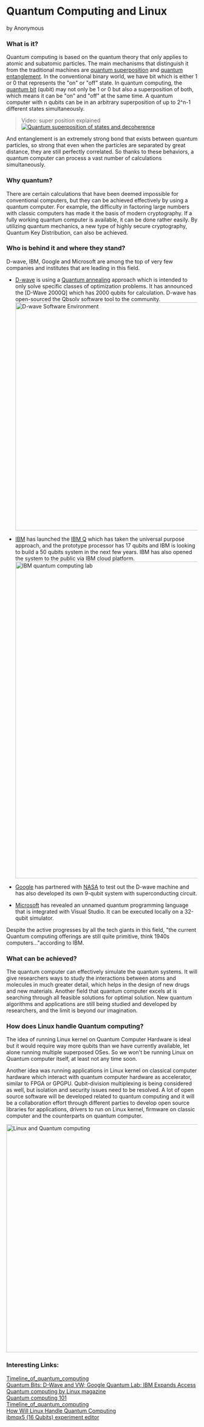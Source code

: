 # Quantum Computing and Linux
by Anonymous

### What is it?

Quantum computing is based on the quantum theory that only applies to atomic and subatomic particles. The main mechanisms that distinguish it from the traditional machines are [quantum superposition] and [quantum entanglement]. In the conventional binary world, we have bit which is either 1 or 0 that represents the "on" or "off" state. In quantum computing, the [quantum bit] (qubit) may not only be 1 or 0 but also a superposition of both, which means it can be "on" and "off" at the same time. A quantum computer with n qubits can be in an arbitrary superposition of up to 2^n-1 different states simultaneously.

> Video: super position explained
[![Quantum superposition of states and decoherence](https://upload.wikimedia.org/wikipedia/commons/thumb/8/8b/Quantum_superposition_of_states_and_decoherence.ogv/330px--Quantum_superposition_of_states_and_decoherence.ogv.jpg)](https://upload.wikimedia.org/wikipedia/commons/8/8b/Quantum_superposition_of_states_and_decoherence.ogv)

And entanglement is an extremely strong bond that exists between quantum particles, so strong that even when the particles are separated by great distance, they are still perfectly correlated. So thanks to these behaviors, a quantum computer can process a vast number of calculations simultaneously. 

### Why quantum?

There are certain calculations that have been deemed impossible for conventional computers, but they can be achieved effectively by using a quantum computer. For example, the difficulty in factoring large numbers with classic computers has made it the basis of modern cryptography. If a fully working quantum computer is available, it can be done rather easily. By utilizing quantum mechanics, a new type of highly secure cryptography, Quantum Key Distribution, can also be achieved.

### Who is behind it and where they stand?

D-wave, IBM, Google and Microsoft are among the top of very few companies and institutes that are leading in this field. 

 - [D-wave] is using a [Quantum annealing] approach which is intended to only solve specific classes of optimization problems. It has announced the [D-Wave 2000Q] which has 2000 qubits for calculation. D-wave has open-sourced the Qbsolv software tool to the community.
[<img alt="D-wave Software Environment" src="https://www.dwavesys.com/sites/default/files/sw%20arch%202000q.png" width=600/>](https://www.dwavesys.com/software)

 - [IBM] has launched the [IBM Q] which has taken the universal purpose approach, and the prototype processor has 17 qubits and IBM is looking to build a 50 qubits system in the next few years. IBM has also opened the system to the public via IBM cloud platform.
 [<img alt="IBM quantum computing lab" src="https://qzprod.files.wordpress.com/2017/03/ibm-q-new-quantum-computing-business.jpg" width=833/>](https://www.research.ibm.com/ibm-q/)
 
 - [Google] has partnered with [NASA] to test out the D-wave machine and has also developed its own 9-qubit system with superconducting circuit. 
 
 - [Microsoft] has revealed an unnamed quantum programming language that is integrated with Visual Studio. It can be executed locally on a 32-qubit simulator.
 
 Despite the active progresses by all the tech giants in this field, "the current Quantum computing offerings are still quite primitive, think 1940s computers..."according to IBM.

### What can be achieved?

The quantum computer can effectively simulate the quantum systems. It will give researchers ways to study the interactions between atoms and molecules in much greater detail, which helps in the design of new drugs and new materials. Another field that quantum computer excels at is searching through all feasible solutions for optimal solution. New quantum algorithms and applications are still being studied and developed by researchers, and the limit is beyond our imagination.


### How does Linux handle Quantum computing?

The idea of running Linux kernel on Quantum Computer Hardware is ideal but it would require way more qubits than we have currently available, let alone running multiple superposed OSes. So we won't be running Linux on Quantum computer itself, at least not any time soon.

Another idea was running applications in Linux kernel on classical computer hardware which interact with quantum computer hardware as accelerator, similar to FPGA or GPGPU. Qubit-division multiplexing is being considered as well, but isolation and security issues need to be resolved. A lot of open source software will be developed related to quantum computing and it will be a collaboration effort through different parties to develop open source libraries for applications, drivers to run on Linux kernel, firmware on classic computer and the counterparts on quantum computer.

[<img alt="Linux and Quantum computing" src="https://pbs.twimg.com/media/DKnSSEQVAAAdmWw.jpg" width=600/>](https://www.research.ibm.com/ibm-q/)
 

### Interesting Links: 

[Timeline_of_quantum_computing](https://en.wikipedia.org/wiki/Timeline_of_quantum_computing)  
[Quantum Bits: D-Wave and VW; Google Quantum Lab; IBM Expands Access](https://www.hpcwire.com/2017/03/21/quantum-bits-d-wave-vw-google-quantum-lab-ibm-expands-access/)  
[Quantum computing by Linux magazine](http://www.linux-magazine.com/Online/Features/Quantum-Computing)  
[Quantum computing 101](https://uwaterloo.ca/institute-for-quantum-computing/quantum-computing-101)  
[Timeline_of_quantum_computing](https://en.wikipedia.org/wiki/Timeline_of_quantum_computing)  
[How Will Linux Handle Quantum Computing](http://www.linuxplumbersconf.org/2017/ocw//system/presentations/4704/original/QC-slides.2017.09.13f.pdf)  
[ibmqx5 (16 Qubits) experiment editor](https://quantumexperience.ng.bluemix.net/qx/editor)  

[//]: # (Reference links)


   [quantum superposition]: <https://en.wikipedia.org/wiki/Quantum_superposition>
   [quantum entanglement]: <https://en.wikipedia.org/wiki/Quantum_entanglement>
   [quantum bit]: <https://en.wikipedia.org/wiki/Qubit>
   [Quantum Key Distribution]: <https://en.wikipedia.org/wiki/Quantum_key_distribution>
   [D-wave]: <https://www.dwavesys.com/home>
   [Quantum annealing]: <https://en.wikipedia.org/wiki/Quantum_annealing>
   [IBM]: <https://www.ibm.com>
   [IBM Q]: <https://www.research.ibm.com/ibm-q/>
   [Google]: <https://en.wikipedia.org/wiki/Google>
   [NASA]: <https://www.nasa.gov/>
   [Microsoft]: <https://www.microsoft.com/en-us/quantum/default.aspx>